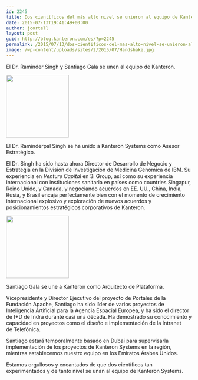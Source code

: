 ```yaml
---
id: 2245
title: Dos científicos del más alto nivel se unieron al equipo de Kanteron hoy
date: 2015-07-13T19:41:49+00:00
author: jcortell
layout: post
guid: http://blog.kanteron.com/es/?p=2245
permalink: /2015/07/13/dos-cientificos-del-mas-alto-nivel-se-unieron-al-equipo-de-kanteron-hoy/
image: /wp-content/uploads/sites/2/2015/07/Handshake.jpg
---
```

El Dr. Raminder Singh y Santiago Gala se unen al equipo de Kanteron.

<img class="aligncenter" src="https://media.licdn.com/media/AAEAAQAAAAAAAAOVAAAAJGFjN2FjNGJlLTdiN2UtNGNjMy1iM2M0LWMzM2E4MTE2NmUyNg.jpg" alt="" width="170" height="170" />
  
El Dr. Raminderpal Singh se ha unido a Kanteron Systems como Asesor Estratégico.
  
El Dr. Singh ha sido hasta ahora Director de Desarrollo de Negocio y Estrategia en la División de Investigación de Medicina Genómica de IBM. Su experiencia en _Venture Capital_ en 3i Group, así como su experiencia internacional con instituciones sanitaria en países como countries Singapur, Reino Unido, y Canada, y negociando acuerdos en EE. UU., China, India, Rusia, y Brasil encaja perfectamente bien con el momento de crecimiento internacional explosivo y exploración de nuevos acuerdos y posicionamientos estratégicos corporativos de Kanteron.

<img class="aligncenter" src="https://media.licdn.com/media/p/6/000/24d/0a6/2b4f2b1.jpg" alt="" width="170" height="170" />
  
Santiago Gala se une a Kanteron como Arquitecto de Plataforma.
  
Vicepresidente y Director Ejecutivo del proyecto de Portales de la Fundación Apache, Santiago ha sido líder de varios proyectos de Inteligencia Artificial para la Agencia Espacial Europea, y ha sido el director de I+D de Indra durante casi una década. Ha demostrado su conocimiento y capacidad en proyectos como el diseño e implementación de la Intranet de Telefónica.
  
Santiago estará temporalmente basado en Dubai para supervisarla implementación de los proyectos de Kanteron Systems en la región, mientras establecemos nuestro equipo en los Emiratos Árabes Unidos.

Estamos orgullosos y encantados de que dos científicos tan experimentados y de tanto nivel se unan al equipo de Kanteron Systems.